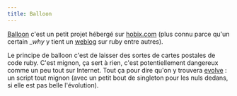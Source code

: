 ```yaml
---
title: Balloon
---
```


[Balloon](http://ballon.hobix.com) c'est un petit projet hébergé sur
[hobix.com](http://hobix.com) (plus connu parce qu'un certain __why_ y tient
un [weblog](http://redhanded.hobix.com/) sur ruby entre autres).

Le principe de balloon c'est de laisser des sortes de cartes postales de code
ruby. C'est mignon, ça sert à rien, c'est potentiellement dangereux comme un
peu tout sur Internet. Tout ça pour dire qu'on y trouvera
[evolve](http://balloon.hobix.com/evolve) : un script tout mignon (avec un
petit bout de singleton pour les nuls dedans, si elle est pas belle
l'évolution).


